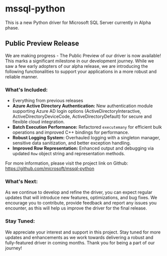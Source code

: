 # mssql-python

This is a new Python driver for Microsoft SQL Server currently in Alpha phase.

## Public Preview Release

We are making progress - The Public Preview of our driver is now available! This marks a significant milestone in our development journey. While we saw a few early adopters of our alpha release, we are introducing the following functionalities to support your applications in a more robust and reliable manner.

### What's Included:

- Everything from previous releases
- **Azure Active Directory Authentication:** New authentication module supporting Azure AD login options (ActiveDirectoryInteractive, ActiveDirectoryDeviceCode, ActiveDirectoryDefault) for secure and flexible cloud integration.
- **Batch Execution Performance:** Refactored `executemany` for efficient bulk operations and improved C++ bindings for performance.
- **Robust Logging System:** Overhauled logging with a singleton manager, sensitive data sanitization, and better exception handling.
- **Improved Row Representation:** Enhanced output and debugging via updated `Row` object string and representation methods.

For more information, please visit the project link on Github: https://github.com/microsoft/mssql-python

### What's Next:

As we continue to develop and refine the driver, you can expect regular updates that will introduce new features, optimizations, and bug fixes. We encourage you to contribute, provide feedback and report any issues you encounter, as this will help us improve the driver for the final release.

### Stay Tuned:

We appreciate your interest and support in this project. Stay tuned for more updates and enhancements as we work towards delivering a robust and fully-featured driver in coming months.
Thank you for being a part of our journey!